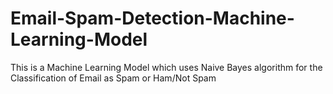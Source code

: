 # Email-Spam-Detection-Machine-Learning-Model
This is a Machine Learning Model which uses Naive Bayes algorithm for the Classification of Email as Spam or Ham/Not Spam
